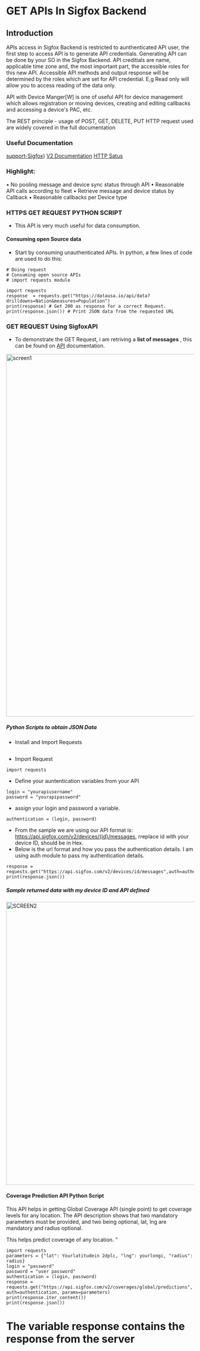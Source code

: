 # GET APIs In Sigfox Backend

## Introduction 
APIs access in Sigfox Backend is restricted to aunthenticated API user, the first step to access API is to generate API credentials. Generating API can be done by your SO in the Sigfox Backend. API creditials are name, applicable time zone and, the most important part, the accessible roles for this new API. Accessible API methods and output response will be determined by the roles which are set for API credential. E,g Read only will allow you to access reading of the data only.

API with Device Manger[W] is one of useful API for device management which allows registration or moving devices, creating and editing callbacks and accessing a device's PAC, etc.

The REST principle - usage of POST, GET, DELETE, PUT HTTP request used are widely covered in the full documentation
### Useful Documentation

[support-Sigfox](https://support.sigfox.com/docs/apidocs))
[V2 Documentation](https://support.sigfox.com/document/api-documentation)
[HTTP Satus](https://support.sigfox.com/docs/api-response-code-references)

### Highlight:

• No pooling message and device sync status through API
• Reasonable API calls according to fleet
• Retrieve message and device status by Callback
• Reasonable callbacks per Device type

### HTTPS GET REQUEST PYTHON SCRIPT 
- This API is very much useful for data consumption.
#### Consuming open Source data
- Start by consuming unauthenticated APIs. In python, a few lines of code are used to do this:

```
# Doing request 
# Consuming open source APIs
# import requests module

import requests
response  = requests.get("https://datausa.io/api/data?drilldowns=Nation&measures=Population")
print(response) # Get 200 as response for a correct Request.
print(response.json()) # Print JSON data from the requested URL

```
### GET REQUEST Using SigfoxAPI
- To demonstrate  the GET Request, i am retriving a **list of messages** , this can be found on [API](https://support.sigfox.com/apidocs#operation/getDeviceMessagesListForDevice) documentation.

<img width="972" alt="screen1" src="https://user-images.githubusercontent.com/55284959/221021827-e70c367a-6513-4762-89a5-704fd7454417.png">

##### Python Scripts to obtain JSON Data
- Install and Import Requests 

```pip install requests
```
- Import Request 
```
import requests
```
- Define your auntentication variables from your API
```
login = "yourapiusername"
password = "yourapipassword"
```
-  assign your login and password a variable.
```
authentication = (login, password)
```
- From the sample we are using our API format is: https://api.sigfox.com/v2/devices/{id}/messages, rreplace id with your device ID, should be in Hex.
- Below is the url format and how you pass the authentication details.
I am using auth module to pass my authentication details.
```
response = requests.get("https://api.sigfox.com/v2/devices/id/messages",auth=authentication) 
print(response.json())
```
##### Sample returned data with my device ID and API defined 

<img width="759" alt="SCREEN2" src="https://user-images.githubusercontent.com/55284959/221025177-9c494a04-5f4f-4294-b29f-157ebf3b5b74.png">




#### Coverage Prediction API Python Script
This API helps in getting Global Coverage API (single point) to get coverage levels for any location. The API description shows that two mandatory parameters must be provided, and two being optional, lat, lng are mandatory and radius optional.

This helps predict coverage of any location. 
"
```
import requests
parameters = {"lat": Yourlatitudein 2dplc, "lng": yourlongi, "radius": radius}
login = "password"
password = "user password"
authentication = (login, password)
response = requests.get("https://api.sigfox.com/v2/coverages/global/predictions", auth=authentication, params=parameters)
print(response.iter_content())
print(response.json())
```
# The variable response contains the response from the server